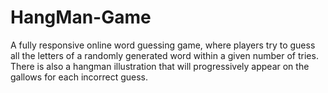 # HangMan-Game
A fully responsive online word guessing game, where players try to guess all the letters of a randomly generated word within a given number of tries. There is also a hangman illustration that will progressively appear on the gallows for each incorrect guess.
